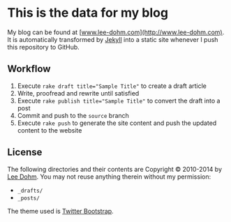 # This is the data for my blog

My blog can be found at [www.lee-dohm.com](http://www.lee-dohm.com). It is automatically transformed by [Jekyll](https://github.com/mojombo/jekyll) into a static site whenever I push this repository to GitHub.

## Workflow

1. Execute `rake draft title="Sample Title"` to create a draft article
1. Write, proofread and rewrite until satisfied
1. Execute `rake publish title="Sample Title"` to convert the draft into a post
1. Commit and push to the `source` branch
1. Execute `rake push` to generate the site content and push the updated content to the website

## License

The following directories and their contents are Copyright &copy; 2010-2014 by [Lee Dohm][lee-dohm]. You may not reuse anything therein without my permission:

* `_drafts/`
* `_posts/`

The theme used is [Twitter Bootstrap][bootstrap].

[bootstrap]: http://getbootstrap.com
[lee-dohm]: https://github.com/lee-dohm
